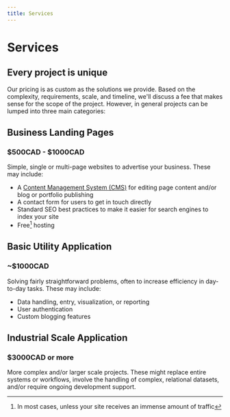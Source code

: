 ```yaml
---
title: Services
---
```

# Services

## Every project is unique

Our pricing is as custom as the solutions we provide. Based on the complexity, requirements, scale, and timeline, we'll discuss a fee that makes sense for the scope of the project. However, in general projects can be lumped into three main categories:

## Business Landing Pages

### $500CAD - $1000CAD

Simple, single or multi-page websites to advertise your business. These may include:

* A [Content Management System (CMS)](/about/#what-is-a-content-management-system-cms-and-does-my-website-need-one) for editing page content and/or blog or portfolio publishing
* A contact form for users to get in touch directly
* Standard SEO best practices to make it easier for search engines to index your site
* Free[^1] hosting

## Basic Utility Application

### ~$1000CAD

Solving fairly straightforward problems, often to increase efficiency in day-to-day tasks. These may include:

* Data handling, entry, visualization, or reporting
* User authentication
* Custom blogging features

## Industrial Scale Application

### $3000CAD or more

More complex and/or larger scale projects. These might replace entire systems or workflows, involve the handling of complex, relational datasets, and/or require ongoing development support.

[^1]: In most cases, unless your site receives an immense amount of traffic